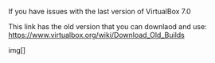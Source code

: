 If you have issues with the last version of VirtualBox 7.0

This link has the old version that you can downlaod and use:
https://www.virtualbox.org/wiki/Download_Old_Builds

img[]